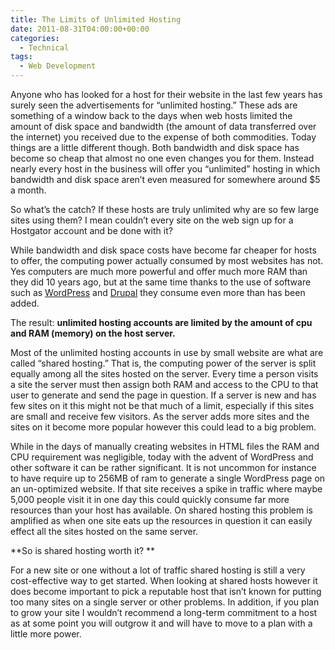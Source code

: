 ```yaml
---
title: The Limits of Unlimited Hosting
date: 2011-08-31T04:00:00+00:00
categories:
  - Technical
tags:
  - Web Development
---
```


Anyone who has looked for a host for their website in the last few years has surely seen the advertisements for “unlimited hosting.” These ads are something of a window back to the days when web hosts limited the amount of disk space and bandwidth (the amount of data transferred over the internet) you received due to the expense of both commodities. Today things are a little different though. Both bandwidth and disk space has become so cheap that almost no one even changes you for them. Instead nearly every host in the business will offer you “unlimited” hosting in which bandwidth and disk space aren’t even measured for somewhere around $5 a month.

So what’s the catch? If these hosts are truly unlimited why are so few large sites using them? I mean couldn’t every site on the web sign up for a Hostgator account and be done with it?

While bandwidth and disk space costs have become far cheaper for hosts to offer, the computing power actually consumed by most websites has not. Yes computers are much more powerful and offer much more RAM than they did 10 years ago, but at the same time thanks to the use of software such as [WordPress](http://wordpress.org "Wordpress") and [Drupal](http://drupal.org "Drupal") they consume even more than has been added.

The result: **unlimited hosting accounts are limited by the amount of cpu and RAM (memory) on the host server.**

Most of the unlimited hosting accounts in use by small website are what are called “shared hosting.” That is, the computing power of the server is split equally among all the sites hosted on the server. Every time a person visits a site the server must then assign both RAM and access to the CPU to that user to generate and send the page in question. If a server is new and has few sites on it this might not be that much of a limit, especially if this sites are small and receive few visitors. As the server adds more sites and the sites on it become more popular however this could lead to a big problem.

While in the days of manually creating websites in HTML files the RAM and CPU requirement was negligible, today with the advent of WordPress and other software it can be rather significant. It is not uncommon for instance to have require up to 256MB of ram to generate a single WordPress page on an un-optimized website. If that site receives a spike in traffic where maybe 5,000 people visit it in one day this could quickly consume far more resources than your host has available. On shared hosting this problem is amplified as when one site eats up the resources in question it can easily effect all the sites hosted on the same server.

**So is shared hosting worth it? **

For a new site or one without a lot of traffic shared hosting is still a very cost-effective way to get started. When looking at shared hosts however it does become important to pick a reputable host that isn’t known for putting too many sites on a single server or other problems. In addition, if you plan to grow your site I wouldn’t recommend a long-term commitment to a host as at some point you will outgrow it and will have to move to a plan with a little more power.